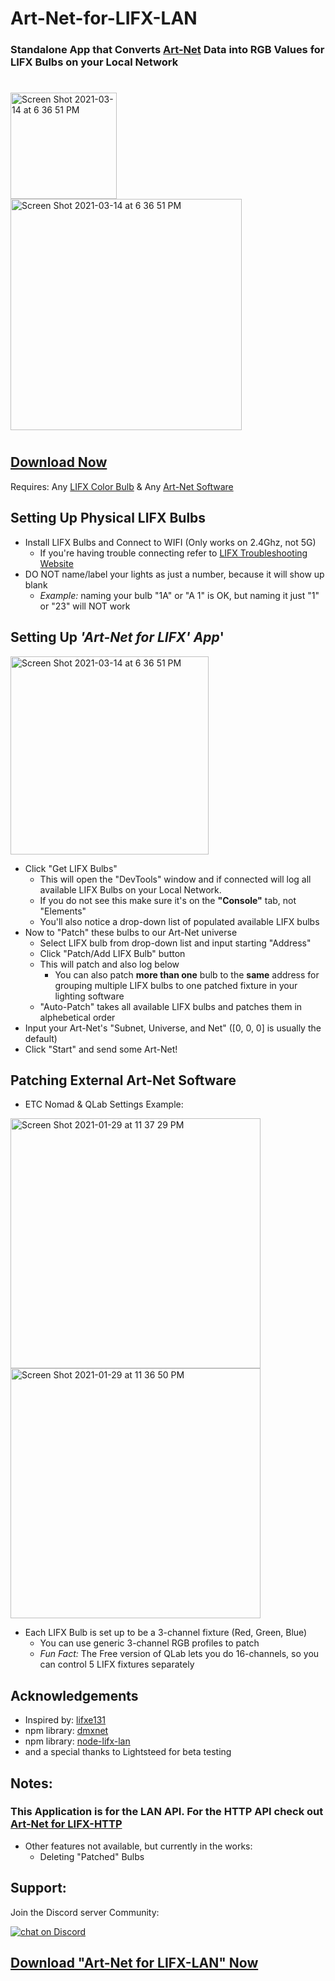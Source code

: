 # Art-Net-for-LIFX-LAN
### Standalone App that Converts [Art-Net](https://art-net.org.uk/) Data into RGB Values for LIFX Bulbs on your Local Network
#

<img width="170" alt="Screen Shot 2021-03-14 at 6 36 51 PM" src="https://user-images.githubusercontent.com/70780576/111092794-4e91d980-84f4-11eb-92b0-e97d077766ba.png">


<img width="370" alt="Screen Shot 2021-03-14 at 6 36 51 PM" src="https://user-images.githubusercontent.com/70780576/111093928-556e1b80-84f7-11eb-9338-96ddf4b8ef7b.gif">

#
## [Download Now]()

Requires: Any [LIFX Color Bulb](https://www.lifx.com/pages/lightbulbs) & Any [Art-Net Software](http://dmxking.com/m/support/13-control-software/80-artnet-sacn-software)
## Setting Up Physical LIFX Bulbs
 - Install LIFX Bulbs and Connect to WIFI (Only works on 2.4Ghz, not 5G)
   - If you're having trouble connecting refer to [LIFX Troubleshooting Website](https://support.lifx.com/hc/en-us/categories/200238164-Set-Up-Troubleshooting)
 - DO NOT name/label your lights as just a number, because it will show up blank
    - *Example:* naming your bulb "1A" or "A 1" is OK, but naming it just "1" or "23" will NOT work

## Setting Up *'Art-Net for LIFX' App*'


<img width="317" alt="Screen Shot 2021-03-14 at 6 36 51 PM" src="https://user-images.githubusercontent.com/70780576/111092799-55b8e780-84f4-11eb-9461-d1194683fd98.png">



- Click "Get LIFX Bulbs"
   - This will open the "DevTools" window and if connected will log all available LIFX Bulbs on your Local Network.
   - If you do not see this make sure it's on the **"Console"** tab, not "Elements"
   - You'll also notice a drop-down list of populated available LIFX bulbs 
- Now to "Patch" these bulbs to our Art-Net universe
   - Select LIFX bulb from drop-down list and input starting "Address"
   - Click "Patch/Add LIFX Bulb" button
   - This will patch and also log below
      - You can also patch **more than one** bulb to the **same** address for grouping multiple LIFX bulbs to one patched fixture in your lighting software
    - "Auto-Patch" takes all available LIFX bulbs and patches them in alphebetical order 
- Input your Art-Net's "Subnet, Universe, and Net" ([0, 0, 0] is usually the default)
- Click "Start" and send some Art-Net!

## Patching External Art-Net Software
- ETC Nomad & QLab Settings Example:
<img width="400" alt="Screen Shot 2021-01-29 at 11 37 29 PM" src="https://user-images.githubusercontent.com/70780576/106350597-33904080-628b-11eb-9760-5746e11c9f48.png">

<img width="400" alt="Screen Shot 2021-01-29 at 11 36 50 PM" src="https://user-images.githubusercontent.com/70780576/106350632-6c301a00-628b-11eb-8a9e-66f25e18bc37.png">
 
- Each LIFX Bulb is set up to be a 3-channel fixture (Red, Green, Blue)
   - You can use generic 3-channel RGB profiles to patch
   - *Fun Fact:* The Free version of QLab lets you do 16-channels, so you can control 5 LIFX fixtures separately

## Acknowledgements
- Inspired by: [lifxe131](https://github.com/cpuchip/lifxe131/blob/master/e131_receive.py)
- npm library: [dmxnet](https://www.npmjs.com/package/dmxnet)
- npm library: [node-lifx-lan](https://www.npmjs.com/package/node-lifx-lan)
- and a special thanks to Lightsteed for beta testing

## Notes:

### This Application is for the LAN API. For the HTTP API check out [Art-Net for LIFX-HTTP](https://github.com/jshea2/Art-Net-for-LIFX-HTTP)


- Other features not available, but currently in the works:
   - Deleting "Patched" Bulbs

## Support:
Join the Discord server Community: 

<a href="https://discord.gg/FJ79AKPgSk">
        <img src="https://img.shields.io/discord/308323056592486420?logo=discord"
            alt="chat on Discord"></a>

## [Download "Art-Net for LIFX-LAN" Now]()
